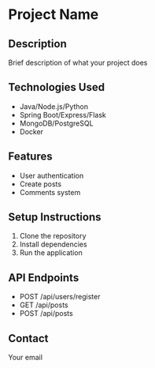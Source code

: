 # Project Name

## Description
Brief description of what your project does

## Technologies Used
- Java/Node.js/Python
- Spring Boot/Express/Flask
- MongoDB/PostgreSQL
- Docker

## Features
- User authentication
- Create posts
- Comments system

## Setup Instructions
1. Clone the repository
2. Install dependencies
3. Run the application

## API Endpoints
- POST /api/users/register
- GET /api/posts
- POST /api/posts

## Contact
Your email
